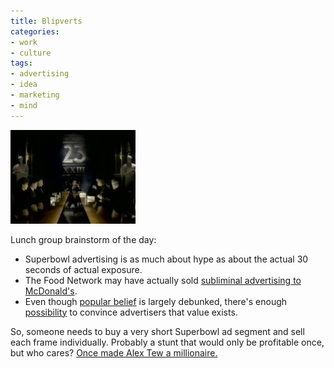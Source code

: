 ```yaml
---
title: Blipverts
categories:
- work
- culture
tags:
- advertising
- idea
- marketing
- mind
---
```


[![Channel 23](02-05-blipverts/episode_11_2.jpg)][2]

Lunch group brainstorm of the day:
- Superbowl advertising is as much about hype as about the actual 30 seconds of actual exposure.
- The Food Network may have actually sold [subliminal advertising to McDonald's][3].
- Even though [popular belief][4] is largely debunked, there's enough [possibility][5] to convince advertisers that value exists.

So, someone needs to buy a very short Superbowl ad segment and sell each frame individually.  Probably a stunt that would only be profitable once, but who cares?  [Once made Alex Tew a millionaire.][6]

   [2]: http://www.maxheadroom.com/mh_episode_11.html "Max Headroom episode 1.1"
   [3]: http://www.youtube.com/watch?v=LMzbwa6PvEE
   [4]: http://www.snopes.com/business/hidden/popcorn.asp
   [5]: http://www.newscientist.com/article/mg19025494.400-subliminal-advertising-may-work-after-all.html
   [6]: http://news.bbc.co.uk/1/hi/magazine/4585026.stm
